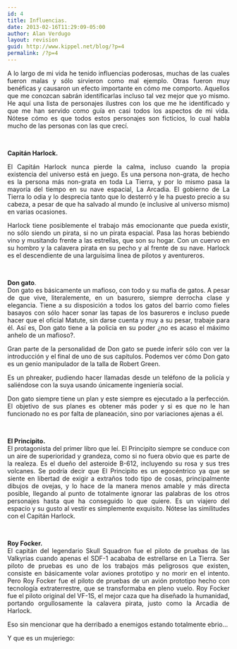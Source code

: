 ```yaml
---
id: 4
title: Influencias.
date: 2013-02-16T11:29:09-05:00
author: Alan Verdugo
layout: revision
guid: http://www.kippel.net/blog/?p=4
permalink: /?p=4
---
```

<p style="text-align: justify;">
  A lo largo de mi vida he tenido influencias poderosas, muchas de las cuales fueron malas y sólo sirvieron como mal ejemplo. Otras fueron muy benéficas y causaron un efecto importante en cómo me comporto. Aquellos que me conozcan sabrán identificarlas incluso tal vez mejor que yo mismo. He aquí una lista de personajes ilustres con los que me he identificado y que me han servido como guía en casi todos los aspectos de mi vida. Nótese cómo es que todos estos personajes son ficticios, lo cual habla mucho de las personas con las que crecí.
</p>

&nbsp;

**Capitán Harlock.**

<p style="text-align: justify;">
</p>

<p style="text-align: justify;">
  El Capitán Harlock nunca pierde la calma, incluso cuando la propia existencia del universo está en juego. Es una persona non-grata, de hecho es la persona más non-grata en toda La Tierra, y por lo mismo pasa la mayoría del tiempo en su nave espacial, La Arcadia. El gobierno de La Tierra lo odia y lo desprecia tanto que lo desterró y le ha puesto precio a su cabeza, a pesar de que ha salvado al mundo (e inclusive al universo mismo) en varias ocasiones.
</p>

<p style="text-align: justify;">
  Harlock tiene posiblemente el trabajo más emocionante que pueda existir, no sólo siendo un pirata, si no un pirata espacial. Pasa las horas bebiendo vino y musitando frente a las estrellas, que son su hogar. Con un cuervo en su hombro y la calavera pirata en su pecho y al frente de su nave. Harlock es el descendiente de una larguísima linea de pilotos y aventureros.
</p>

&nbsp;

<p style="text-align: justify;">
  <strong>Don gato</strong>.<br /> Don gato es básicamente un mafioso, con todo y su mafia de gatos. A pesar de que vive, literalemente, en un basurero, siempre derrocha clase y elegancia. Tiene a su disposición a todos los gatos del barrio como fieles basayos con sólo hacer sonar las tapas de los basureros e incluso puede hacer que el oficial Matute, sin darse cuenta y muy a su pesar, trabaje para él. Así es, Don gato tiene a la policia en su poder ¿no es acaso el máximo anhelo de un mafioso?.
</p>

<p style="text-align: justify;">
  Gran parte de la personalidad de Don gato se puede inferir sólo con ver la introducción y el final de uno de sus capítulos. Podemos ver cómo Don gato es un genio manipulador de la talla de Robert Green.
</p>

<p style="text-align: justify;">
</p>

<p style="text-align: justify;">
  Es un phreaker, pudiendo hacer llamadas desde un teléfono de la policía y saliéndose con la suya usando únicamente ingeniería social.
</p>

<p style="text-align: justify;">
  Don gato siempre tiene un plan y este siempre es ejecutado a la perfección. El objetivo de sus planes es obtener más poder y si es que no le han funcionado no es por falta de planeación, sino por variaciones ajenas a él.
</p>

&nbsp;

<p style="text-align: justify;">
  <strong>El Principito.</strong><br /> El protagonista del primer libro que leí. El Principito siempre se conduce con un aire de superioridad y grandeza, como si no fuera obvio que es parte de la realeza. Es el dueño del asteroide B-612, incluyendo su rosa y sus tres volcanes. Se podría decir que El Principito es un egocéntrico ya que se siente en libertad de exigir a extraños todo tipo de cosas, principalmente dibujos de ovejas, y lo hace de la manera menos amable y más directa posible, llegando al punto de totalmente ignorar las palabras de los otros personajes hasta que ha conseguido lo que quiere. Es un viajero del espacio y su gusto al vestir es simplemente exquisito. Nótese las similitudes con el Capitán Harlock.
</p>

&nbsp;

<p style="text-align: justify;">
  <strong>Roy Focker.</strong><br /> El capitán del legendario Skull Squadron fue el piloto de pruebas de las Valkyrias cuando apenas el SDF-1 acababa de estrellarse en La Tierra. Ser piloto de pruebas es uno de los trabajos más peligrosos que existen, consiste en básicamente volar aviones prototipo y no morir en el intento. Pero Roy Focker fue el piloto de pruebas de un avión prototipo hecho con tecnología extraterrestre, que se transformaba en pleno vuelo. Roy Focker fue el piloto original del VF-1S, el mejor caza que ha diseñado la humanidad, portando orgullosamente la calavera pirata, justo como la Arcadia de Harlock.
</p>

<p style="text-align: justify;">
  Eso sin mencionar que ha derribado a enemigos estando totalmente ebrio&#8230;
</p>

<p style="text-align: justify;">
</p>

Y que es un mujeriego: